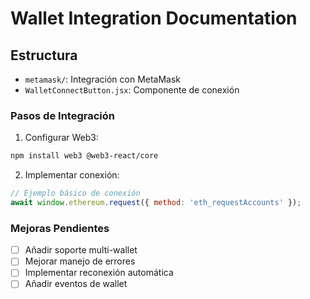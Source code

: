 # Wallet Integration Documentation

## Estructura
- `metamask/`: Integración con MetaMask
- `WalletConnectButton.jsx`: Componente de conexión

### Pasos de Integración
1. Configurar Web3:
```bash
npm install web3 @web3-react/core
```

2. Implementar conexión:
```javascript
// Ejemplo básico de conexión
await window.ethereum.request({ method: 'eth_requestAccounts' });
```

### Mejoras Pendientes
- [ ] Añadir soporte multi-wallet
- [ ] Mejorar manejo de errores
- [ ] Implementar reconexión automática
- [ ] Añadir eventos de wallet